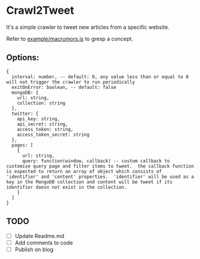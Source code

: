 Crawl2Tweet
===========

It's a simple crawler to tweet new articles from a specific website.

Refer to [example/macrumors.js](https://github.com/pukapukan/Crawl2Tweet/blob/master/example/macrumors.js) to gresp a concept.

Options:
-----

```
{
  interval: number, -- default: 0, any value less than or equal to 0 will not trigger the crawler to run periodically
  exitOnError: boolean, -- default: false
  mongoDB: {
    url: string,
    collection: string
  },
  twitter: {
    api_key: string,
    api_secret: string,
    access_token: string,
    access_token_secret: string
  },
  pages: [
    {
      url: string,
      query: function(window, callback) -- custom callback to customise query page and filter items to tweet.  the callback function is expected to return an array of object which consists of 'identifier' and 'content' properties.  'identifier' will be used as a key in the MongoDB collection and content will be tweet if its identifier doesn not exist in the collection.
    }
  ]
}
```

TODO
----
- [ ] Update Readme.md
- [ ] Add comments to code
- [ ] Publish on blog
